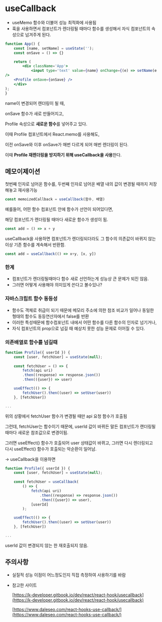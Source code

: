 # useCallback

- useMemo 함수와 더불어 성능 최적화에 사용됨
- 훅을 사용하면서 컴포넌트가 렌더링될 때마다 함수를 생성해서 자식 컴포넌트의 속성으로 넘겨주게 된다.

```jsx
function App() {
	const [name, setName] = useState('');
	const onSave = () => {}

	return (
		<div className='App'>
			<input type='text' value={name} onChange={(e) => setName(e.target.value)}
/>
	<Profile onSave={onSave} />
	</div>
);
}

```

name이 변경되어 렌더링이 될 때,

onSave 함수가 새로 만들어지고,

Profile 속성으로 **새로운 함수**를 넣어주고 있다. 

이때 Profile 컴포넌트에서 React.memo를 사용해도,

이전 onSave와 이후 onSave가 매번 다르게 되어 매번 렌더링이 된다. 

이때 **Profile 재렌더링을 방지하기 위해 useCallback을 사용**한다. 

## 메모이제이션

첫번째 인자로 넘어온 함수를, 두번째 인자로 넘어온 배열 내의 값이 변경될 때까지 저장해놓고 재사용가능

```jsx
const memoizedCallback = useCallback(함수, 배열)
```

예를들어, 어떤 함수 컴포넌트 안에 함수가 선언이 되어있다면,

해당 컴포넌트가 렌더링될 때마다 새로운 함수가 생성이 됨.

```jsx
const add = () => x + y
```

useCallback을 사용하면 컴포넌트가 렌더링되더라도 그 함수의 의존값이 바뀌지 않는 이상 기존 함수를 계속해서 반환함.

```jsx
const add = useCallback(() => x+y, [x, y])
```

### 한계

- 컴포넌트가 렌더링될때마다 함수 새로 선언하는게 성능상 큰 문제가 되진 않음.
- 그러면 어떻게 사용해야 의미있게 쓴다고 볼수있나?

### 자바스크립트 함수 동등성

- 함수도 객체로 취급이 되기 때문에 메모리 주소에 의한 참조 비교가 일어나 동일한 형태의 함수도 동등연산자에서 false를 반환
- 이러한 특성때문에 함수컴포넌트 내에서 어떤 함수를 다른 함수의 인자로 넘기거나,
- 자식 컴포넌트의 prop으로 넘길 때 예상치 못한 성능 문제로 이어질 수 있다.

### 의존배열로 함수를 넘길때

```jsx
function Profile({ userId }) {
	const [user, fetchUser] = useState(null);
	
	const fetchUser = () => {
		fetch(api uri)
		.then((response) => response.json())
		.then(({user}) => user)

	useEffect(() => {
		fetchUser().then((user) => setUser(user))
	}, [fetchUser])

...
```

위의 상황에서 fetchUser 함수가 변경될 때만 api 요청 함수가 호출됨

그런데, fetchUser는 함수이기 때문에, userId 값이 바뀌든 말든 컴포넌트가 랜더링될 때마다 새로운 참조값으로 변경이됨.

그러면 useEffect() 함수가 호출되어 user 상태값이 바뀌고, 그러면 다시 렌더링되고 다시 useEffect() 함수가 호출되는 악순환이 일어남.

→ useCallback을 이용하면 

```jsx
function Profile({ userId }) {
	const [user, fetchUser] = useState(null);
	
	const fetchUser = useCallback(
		() => {
			fetch(api uri)
				.then((response) => response.json())
				.then(({user}) => user),
			[userId]
		);

	useEffect(() => {
		fetchUser().then((user) => setUser(user))
	}, [fetchUser])

...
```

userId 값이 변경되지 않는 한 재호출되지 않음.

## 주의사항

- 실질적 성능 이점이 어느정도인지 직접 측정하여 사용하기를 바람

- 참고한 사이트
    
    [https://k-developer.gitbook.io/dev/react/react-hook/usecallback](https://k-developer.gitbook.io/dev/react/react-hook/usecallback)
    
    [https://www.daleseo.com/react-hooks-use-callback/](https://www.daleseo.com/react-hooks-use-callback/)
